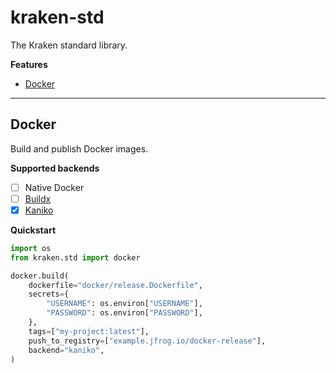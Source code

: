 # kraken-std

The Kraken standard library.

__Features__

* [Docker](#docker)

---

## Docker

  [Kaniko]: https://github.com/GoogleContainerTools/kaniko
  [Buildx]: https://docs.docker.com/buildx/working-with-buildx/

Build and publish Docker images.

__Supported backends__

* [ ] Native Docker
* [ ] [Buildx][]
* [x] [Kaniko][]

__Quickstart__

```py
import os
from kraken.std import docker

docker.build(
    dockerfile="docker/release.Dockerfile",
    secrets={
        "USERNAME": os.environ["USERNAME"],
        "PASSWORD": os.environ["PASSWORD"],
    },
    tags=["my-project:latest"],
    push_to_registry=["example.jfrog.io/docker-release"],
    backend="kaniko",
)
```
